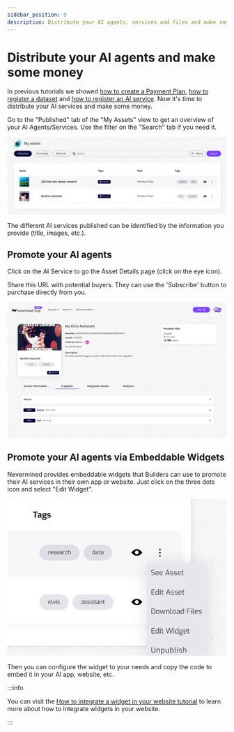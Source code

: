 ```yaml
---
sidebar_position: 9
description: Distribute your AI agents, services and files and make some money
---
```


# Distribute your AI agents and make some money

In previous tutorials we showed [how to create a Payment Plan](create-plan), [how to register a dataset](register-file-asset) and [how to register an AI service](register-agent). Now it's time to distribute your AI services and make some money.

Go to the "Published" tab of the "My Assets" view to get an overview of your AI Agents/Services. Use the filter on the "Search" tab if you need it.

<p align="center"><img src="/images/tutorials/05-06-My-assets.png" width="600"/></p>

The different AI services published can be identified by the information you provide (title, images, etc.).

## Promote your AI agents

Click on the AI Service to go the Asset Details page (click on the eye icon).

Share this URL with potential buyers. They can use the 'Subscribe' button to purchase directly from you.  

<p align="center"><img src="/images/tutorials/builders/ai-service-details.png" width="600"/></p>

## Promote your AI agents via Embeddable Widgets 

Nevermined provides embeddable widgets that Builders can use to promote their AI services in their own app or website.
Just click on the three dots icon and select "Edit Widget".

<p align="center"><img src="/images/tutorials/builders/assets-published-options.png" width="600"/></p>

Then you can configure the widget to your needs and copy the code to embed it in your AI app, website, etc.

:::info

You can visit the [How to integrate a widget in your website tutorial](../advanced/10-widgets-integration.md) to learn more about how to integrate widgets in your website.

:::
